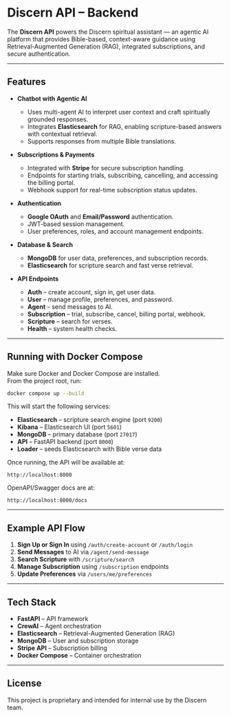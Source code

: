 # Discern API – Backend

The **Discern API** powers the Discern spiritual assistant — an agentic AI platform that provides Bible-based, context-aware guidance using Retrieval-Augmented Generation (RAG), integrated subscriptions, and secure authentication.

---

## Features

- **Chatbot with Agentic AI**
  - Uses multi-agent AI to interpret user context and craft spiritually grounded responses.
  - Integrates **Elasticsearch** for RAG, enabling scripture-based answers with contextual retrieval.
  - Supports responses from multiple Bible translations.

- **Subscriptions & Payments**
  - Integrated with **Stripe** for secure subscription handling.
  - Endpoints for starting trials, subscribing, cancelling, and accessing the billing portal.
  - Webhook support for real-time subscription status updates.

- **Authentication**
  - **Google OAuth** and **Email/Password** authentication.
  - JWT-based session management.
  - User preferences, roles, and account management endpoints.

- **Database & Search**
  - **MongoDB** for user data, preferences, and subscription records.
  - **Elasticsearch** for scripture search and fast verse retrieval.

- **API Endpoints**
  - **Auth** – create account, sign in, get user data.
  - **User** – manage profile, preferences, and password.
  - **Agent** – send messages to AI.
  - **Subscription** – trial, subscribe, cancel, billing portal, webhook.
  - **Scripture** – search for verses.
  - **Health** – system health checks.

---

## Running with Docker Compose

Make sure Docker and Docker Compose are installed.  
From the project root, run:

```bash
docker compose up --build
```

This will start the following services:

- **Elasticsearch** – scripture search engine (port `9200`)
- **Kibana** – Elasticsearch UI (port `5601`)
- **MongoDB** – primary database (port `27017`)
- **API** – FastAPI backend (port `8000`)
- **Loader** – seeds Elasticsearch with Bible verse data

Once running, the API will be available at:

`http://localhost:8000`

OpenAPI/Swagger docs are at:

`http://localhost:8000/docs`

---

## Example API Flow

1. **Sign Up or Sign In** using `/auth/create-account` or `/auth/login`
2. **Send Messages** to AI via `/agent/send-message`
3. **Search Scripture** with `/scripture/search`
4. **Manage Subscription** using `/subscription` endpoints
5. **Update Preferences** via `/users/me/preferences`

---

## Tech Stack

- **FastAPI** – API framework
- **CrewAI** – Agent orchestration
- **Elasticsearch** – Retrieval-Augmented Generation (RAG)
- **MongoDB** – User and subscription storage
- **Stripe API** – Subscription billing
- **Docker Compose** – Container orchestration

---

## License

This project is proprietary and intended for internal use by the Discern team.
